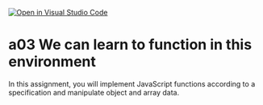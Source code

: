 [![Open in Visual Studio Code](https://classroom.github.com/assets/open-in-vscode-f059dc9a6f8d3a56e377f745f24479a46679e63a5d9fe6f495e02850cd0d8118.svg)](https://classroom.github.com/online_ide?assignment_repo_id=6500396&assignment_repo_type=AssignmentRepo)
# a03 We can learn to function in this environment
In this assignment, you will implement JavaScript functions according to a specification and manipulate object and array data.
